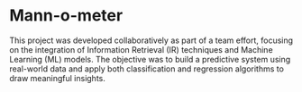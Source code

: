 # Mann-o-meter
This project was developed collaboratively as part of a team effort, focusing on the integration of Information Retrieval (IR) techniques and Machine Learning (ML) models. The objective was to build a predictive system using real-world data and apply both classification and regression algorithms to draw meaningful insights.
